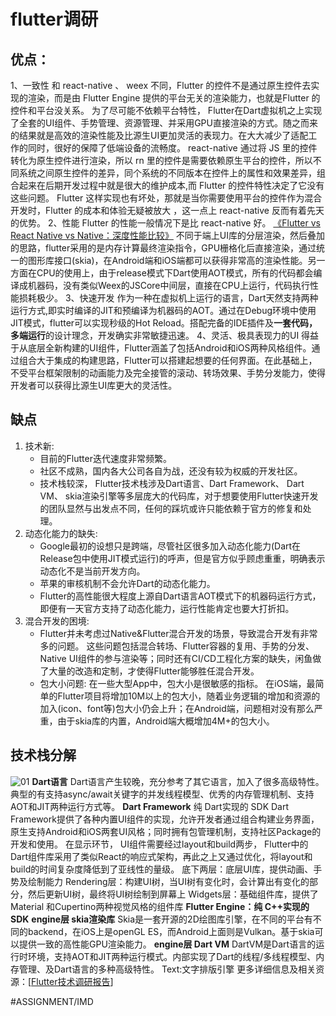 
# flutter调研
## 优点： 
1、一致性
和 react-native 、 weex 不同，Flutter 的控件不是通过原生控件去实现的渲染，而是由 Flutter Engine 提供的平台无关的渲染能力，也就是Flutter 的控件和平台没关系。
为了尽可能不依赖平台特性， Flutter在Dart虚拟机之上实现了全套的UI组件、手势管理、资源管理、并采用GPU直接渲染的方式。随之而来的结果就是高效的渲染性能及比源生UI更加灵活的表现力。在大大减少了适配工作的同时，很好的保障了低端设备的流畅度。
 react-native 通过将 JS 里的控件转化为原生控件进行渲染，所以 rn 里的控件是需要依赖原生平台的控件，所以不同系统之间原生控件的差异，同个系统的不同版本在控件上的属性和效果差异，组合起来在后期开发过程中就是很大的维护成本,而 Flutter 的控件特性决定了它没有这些问题。
Flutter 这样实现也有坏处，那就是当你需要使用平台的控件作为混合开发时，Flutter 的成本和体验无疑被放大 ，这一点上 react-native 反而有着先天的优势。
2、性能
Flutter 的性能一般情况下是比 react-native 好。
[ 《Flutter vs React Native vs Native：深度性能比较》](https://mp.weixin.qq.com/s?__biz=Mzg3NTA3MDIxOA%3D%3D&chksm=cec65278f9b1db6e806f8ce6383f3b5c5de3e8ec313bed83b3e321b07459901829c1630a0dc3&idx=1&mid=2247484445&scene=21&sn=a9b7d5a5ef2b62cb3328adb440ba7f15#wechat_redirect)
不同于端上UI库的分层渲染，然后叠加的思路，flutter采用的是内存计算最终渲染指令，GPU栅格化后直接渲染，通过统一的图形库接口(skia)，在Android端和iOS端都可以获得非常高的渲染性能。另一方面在CPU的使用上，由于release模式下Dart使用AOT模式，所有的代码都会编译成机器码，没有类似Weex的JSCore中间层，直接在CPU上运行，代码执行性能损耗极少。
3、快速开发
作为一种在虚拟机上运行的语言，Dart天然支持两种运行方式,即实时编译的JIT和预编译为机器码的AOT。通过在Debug环境中使用JIT模式，flutter可以实现秒级的Hot Reload。搭配完备的IDE插件及**一套代码，多端运行**的设计理念，开发确实非常敏捷迅速。
4、灵活、极具表现力的UI
得益于从底层全新构建的UI组件，Flutter涵盖了包括Android和iOS两种风格组件。通过组合大于集成的构建思路，Flutter可以搭建起想要的任何界面。在此基础上，不受平台框架限制的动画能力及完全接管的滚动、转场效果、手势分发能力，使得开发者可以获得比源生UI库更大的灵活性。

## 缺点
1. 技术新:
	* 目前的Flutter迭代速度非常频繁。
	* 社区不成熟，国内各大公司各自为战，还没有较为权威的开发社区。
	* 技术栈较深， Flutter技术栈涉及Dart语言、Dart Framework、 Dart VM、 skia渲染引擎等多层庞大的代码库，对于想要使用Flutter快速开发的团队显然与出发点不同，任何的踩坑或许只能依赖于官方的修复和处理。
2. 动态化能力的缺失:
	* Google最初的设想只是跨端，尽管社区很多加入动态化能力(Dart在Release包中使用JIT模式运行)的呼声，但是官方似乎顾虑重重，明确表示动态化不是当前开发方向。
	* 苹果的审核机制不会允许Dart的动态化能力。
	* Flutter的高性能很大程度上源自Dart语言AOT模式下的机器码运行方式，即便有一天官方支持了动态化能力，运行性能肯定也要大打折扣。
3. 混合开发的困境:
	* Flutter并未考虑过Native&Flutter混合开发的场景，导致混合开发有非常多的问题。 这些问题包括混合转场、Flutter容器的复用、手势的分发、Native UI组件的参与渲染等；同时还有CI/CD工程化方案的缺失，闲鱼做了大量的改造和定制，才使得Flutter能够胜任混合开发。
	* 包大小问题: 在一些大型App中，包大小是很敏感的指标。 在iOS端，最简单的Flutter项目将增加10M以上的包大小，随着业务逻辑的增加和资源的加入(icon、font等)包大小仍会上升；在Android端，问题相对没有那么严重，由于skia库的内置，Android端大概增加4M+的包大小。

## 技术栈分解
![01](/var/folders/vm/tgw9fg194vdcd86gmt4rpt640000gn/T/net.shinyfrog.bear/BearTemp.M8I0ni/01.png)
**Dart语言**
Dart语言产生较晚，充分参考了其它语言，加入了很多高级特性。典型的有支持async/await关键字的并发线程模型、优秀的内存管理机制、支持AOT和JIT两种运行方式等。
**Dart Framework**
纯 Dart实现的 SDK
Dart Framework提供了各种内置UI组件的实现，允许开发者通过组合构建业务界面，原生支持Android和iOS两套UI风格；同时拥有包管理机制，支持社区Package的开发和使用。
在显示环节， UI组件需要经过layout和build两步， Flutter中的Dart组件库采用了类似React的响应式架构，再此之上又通过优化，将layout和build的时间复杂度降低到了亚线性的量级。
底下两层：底层UI库，提供动画、手势及绘制能力
Rendering层：构建UI树，当UI树有变化时，会计算出有变化的部分，然后更新UI树，最终将UI树绘制到屏幕上
Widgets层：基础组件库，提供了 Material 和Cupertino两种视觉风格的组件库
**Flutter Engine：纯 C++实现的 SDK**
**engine层 skia渲染库**
Skia是一套开源的2D绘图库引擎，在不同的平台有不同的backend，在iOS上是openGL ES，而Android上面则是Vulkan。基于skia可以提供一致的高性能GPU渲染能力。
**engine层 Dart VM**
DartVM是Dart语言的运行时环境，支持AOT和JIT两种运行模式。内部实现了Dart的线程/多线程模型、内存管理、及Dart语言的多种高级特性。
Text:文字排版引擎
更多详细信息及相关资源：[[Flutter技术调研报告](https://juejin.im/post/5c4e6dc66fb9a049eb3c516a)]



#ASSIGNMENT/IMD

